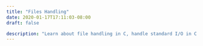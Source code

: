 ```yaml
---
title: "Files Handling"
date: 2020-01-17T17:11:03-08:00
draft: false

description: "Learn about file handling in C, handle standard I/O in C using fprintf(), fscanf(), fread(), fwrite(), dseek() etc."
---
```


